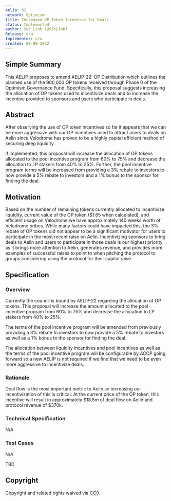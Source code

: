 ```yaml
---
aelip: 32
network: Optimism
title: Increased OP Token Incentive for Deals
status: Implemented
author: Ser Link (@S3rLink)
Release: n/a
Implementor: n/a
created: 08-09-2022
---
```


## Simple Summary

<!--"If you can't explain it simply, you don't understand it well enough." Simply describe the outcome the proposed changes intends to achieve. This should be non-technical and accessible to a casual community member.-->

This AELIP proposes to amend AELIP-22: OP Distribution which outlines the planned use of the 900,000 OP tokens received through Phase 0 of the Optimism Governance Fund. Specifically, this proposal suggests increasing the allocation of OP tokens used to incentivize deals and to increase the incentive provided to sponsors and users who participate in deals.

## Abstract

<!--A short (~200 word) description of the proposed change, the abstract should clearly describe the proposed change. This is what *will* be done if the AELIP is implemented, not *why* it should be done or *how* it will be done. If the AELIP proposes deploying a new contract, write, "we propose to deploy a new contract that will do x".-->

After observing the use of OP token incentives so far it appears that we can be more aggressive with our OP incentives used to attract users to deals on Aelin since Velodrome has proven to be a highly capital efficient method of securing deep liquidity.

If implemented, this proposal will increase the allocation of OP tokens allocated to the pool incentive program from 60% to 75% and decrease the allocation to LP stakers from 40% to 25%. Further, the pool incentive program terms will be increased from providing a 3% rebate to investors to now provide a 5% rebate to investors and a 1% bonus to the sponsor for finding the deal.

## Motivation

<!--This is the problem statement. This is the *why* of the AELIP. It should clearly explain *why* the current state of the protocol is inadequate.  It is critical that you explain *why* the change is needed, if the AELIP proposes changing how something is calculated, you must address *why* the current calculation is inaccurate or wrong. This is not the place to describe how the AELIP will address the issue!-->

Based on the number of remaining tokens currently allocated to incentivize liquidity, current value of the OP token ($1.65 when calculated), and efficient usage on Velodrome we have approximately 140 weeks worth of Velodrome bribes. While many factors could have impacted this, the 3% rebate of OP tokens did not appear to be a significant motivator for users to participate in the most recent raise on Aelin. Incentivizing sponsors to bring deals to Aelin and users to participate in those deals is our highest priority as it brings more attention to Aelin, generates revenue, and provides more examples of successful raises to point to when pitching the protocol to groups considering using the protocol for their capital raise.

## Specification

### Overview

<!--This is a high-level overview of *how* the AELIP will solve the problem. The overview should clearly describe how the new feature will be implemented.-->

Currently the council is bound by AELIP-22 regarding the allocation of OP tokens. This proposal will increase the amount allocated to the pool incentive program from 60% to 75% and decrease the allocation to LP stakers from 40% to 25%.

The terms of the pool incentive program will be amended from previously providing a 3% rebate to investors to now provide a 5% rebate to investors as well as a 1% bonus to the sponsor for finding the deal.

The allocation between liquidity incentives and pool incentives as well as the terms of the pool incentive program will be configurable by ACCP going forward so a new AELIP is not required if we find that we need to be even more aggressive to incentivize deals.

### Rationale

<!--This is where you explain the reasoning behind how you propose to solve the problem. Why did you propose to implement the change in this way, what were the considerations and trade-offs. The rationale fleshes out what motivated the design and why particular design decisions were made. It should describe alternate designs that were considered and related work. The rationale may also provide evidence of consensus within the community, and should discuss important objections or concerns raised during discussion.-->

Deal flow is the most important metric to Aelin so increasing our incentivization of this is critical. At the current price of the OP token, this incentive will result in approximately $18.5m of deal flow on Aelin and protocol revenue of $370k.

### Technical Specification

<!--The technical specification should outline the public API of the changes proposed. That is, changes to any of the interfaces Synthetix currently exposes or the creations of new ones.-->

N/A

### Test Cases

<!--Test cases for an implementation are mandatory for AELIPs but can be included with the implementation..-->

N/A

TBD

## Copyright

Copyright and related rights waived via [CC0](https://creativecommons.org/publicdomain/zero/1.0/).
